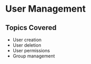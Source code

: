 # User Management

## Topics Covered
- User creation
- User deletion
- User permissions
- Group management
